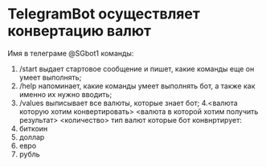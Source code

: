 # TelegramBot осуществляет конвертацию валют
Имя в телеграме @SGbot1
команды:
 1. /start выдает стартовое сообщение и пишет, какие команды еще он умеет выполнять;
 2. /help напоминает, какие команды умеет выполнять бот, а также как именно их нужно вводить;
 3. /values выписывает все валюты, которые знает бот;
 4.<валюта которую хотим конвертировать> <валюта в которой хотим получить результат> <количество>
тип валют которые бот конвнртирует:
 1. биткоин
 2. доллар
 3. евро
 4. рубль
